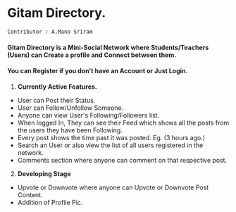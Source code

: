 # Gitam Directory.

``` 
Contributor : A.Mano Sriram
```

#### Gitam Directory is a Mini-Social Network where Students/Teachers (Users) can Create a profile and Connect between them.

#### You can Register if you don't have an Account or Just Login.

1. **Currently Active Features.**

- User can Post their Status.
- User can Follow/Unfollow Someone.
- Anyone can view User's Following/Followers list.
- When logged In, They can see their Feed which shows all the posts from the users they have been Following.
- Every post shows the time past it was posted. Eg. (3 hours ago.)
- Search an User or also view the list of all users registered in the network.
- Comments section where anyone can comment on that respective post.

2. **Developing Stage**

- Upvote or Downvote where anyone can Upvote or Downvote Post Content.
- Addition of Profile Pic.

